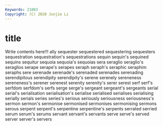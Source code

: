 ```yaml
---
Keywords: 21083
Copyright: (C) 2020 Junjie Li
---
```


# title

Write contents here!!!
ally 
sequester 
sequestered 
sequestering 
sequesters 
sequestration 
sequestration's
sequestrations 
sequin 
sequin's 
sequined 
sequins 
sequitur 
sequoia 
sequoia's 
sequoias 
sera
seraglio 
seraglio's 
seraglios 
serape 
serape's 
serapes 
seraph 
seraph's 
seraphic 
seraphim
seraphs 
sere 
serenade 
serenade's 
serenaded 
serenades 
serenading 
serendipitous 
serendipity 
serendipity's
serene 
serenely 
sereneness 
sereneness's 
serener 
serenest 
serenity 
serenity's 
serer 
serest
serf 
serf's 
serfdom 
serfdom's 
serfs 
serge 
serge's 
sergeant 
sergeant's 
sergeants
serial 
serial's 
serialisation 
serialisation's 
serialise 
serialised 
serialises 
serialising 
serially 
serials
series 
series's 
serious 
seriously 
seriousness 
seriousness's 
sermon 
sermon's 
sermonise 
sermonised
sermonises 
sermonising 
sermons 
serous 
serpent 
serpent's 
serpentine 
serpentine's 
serpents 
serrated
serried 
serum 
serum's 
serums 
servant 
servant's 
servants 
serve 
serve's 
served
server 
server's 
servers 
